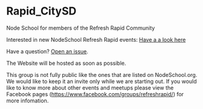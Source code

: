 Rapid_CitySD
============

Node School for members of the Refresh Rapid Community

Interested in new NodeSchool Refresh Rapid events: [Have a a look here](https://github.com/nodeschool/Rapid_CitySD/issues)

Have a question? [Open an issue](https://github.com/nodeschool/Rapid_CitySD/issues).

The Website will be hosted as soon as possible.

This group is not fully public like the ones that are listed on NodeSchool.org. We would like to keep it an invite only while we are starting out. If you would like to know more about other events and meetups please view the Facebook pages (https://www.facebook.com/groups/refreshrapid/) for more infomation.

